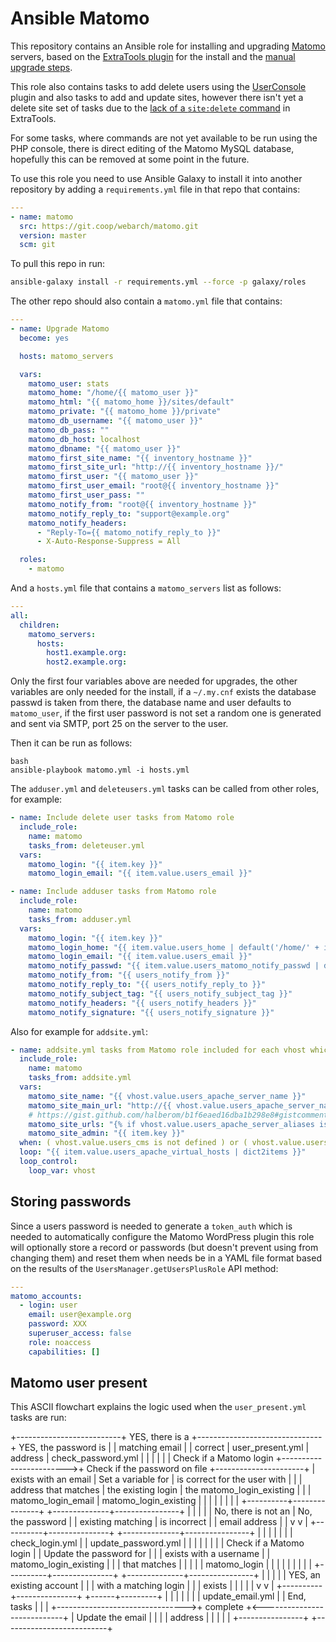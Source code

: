 # Ansible Matomo

This repository contains an Ansible role for installing and upgrading [Matomo](https://matomo.org/) servers, based on the [ExtraTools plugin](https://github.com/digitalist-se/extratools) for the install and the [manual upgrade steps](https://matomo.org/docs/update/#the-manual-three-step-update).

This role also contains tasks to add delete users using the [UserConsole](https://github.com/digitalist-se/userconsole) plugin and also tasks to add and update sites, however there isn't yet a delete site set of tasks due to the [lack of a `site:delete` command](https://github.com/digitalist-se/extratools/issues/7) in ExtraTools.

For some tasks, where commands are not yet available to be run using the PHP console, there is direct editing of the Matomo MySQL database, hopefully this can be removed at some point in the future.

To use this role you need to use Ansible Galaxy to install it into another repository by adding a `requirements.yml` file in that repo that contains:

```yml
---
- name: matomo
  src: https://git.coop/webarch/matomo.git
  version: master
  scm: git
```

To pull this repo in run:

```bash
ansible-galaxy install -r requirements.yml --force -p galaxy/roles 
```

The other repo should also contain a `matomo.yml` file that contains:

```yml
---
- name: Upgrade Matomo
  become: yes

  hosts: matomo_servers

  vars:
    matomo_user: stats
    matomo_home: "/home/{{ matomo_user }}"
    matomo_html: "{{ matomo_home }}/sites/default"
    matomo_private: "{{ matomo_home }}/private"
    matomo_db_username: "{{ matomo_user }}"
    matomo_db_pass: ""
    matomo_db_host: localhost
    matomo_dbname: "{{ matomo_user }}"
    matomo_first_site_name: "{{ inventory_hostname }}"
    matomo_first_site_url: "http://{{ inventory_hostname }}/"
    matomo_first_user: "{{ matomo_user }}"
    matomo_first_user_email: "root@{{ inventory_hostname }}"
    matomo_first_user_pass: ""
    matomo_notify_from: "root@{{ inventory_hostname }}"
    matomo_notify_reply_to: "support@example.org"
    matomo_notify_headers:
      - "Reply-To={{ matomo_notify_reply_to }}"
      - X-Auto-Response-Suppress = All

  roles:
    - matomo
```

And a `hosts.yml` file that contains a `matomo_servers` list as follows: 

```yml
---
all:
  children:
    matomo_servers:
      hosts:
        host1.example.org:
        host2.example.org:
```

Only the first four variables above are needed for upgrades, the other variables are only needed for the install, if a `~/.my.cnf` exists the database passwd is taken from there, the database name and user defaults to `matomo_user`, if the first user password is not set a random one is generated and sent via SMTP, port 25 on the server to the user.

Then it can be run as follows:

```
bash
ansible-playbook matomo.yml -i hosts.yml
``` 

The `adduser.yml` and `deleteusers.yml` tasks can be called from other roles, for example:

```yml
- name: Include delete user tasks from Matomo role
  include_role:
    name: matomo
    tasks_from: deleteuser.yml
  vars:
    matomo_login: "{{ item.key }}"
    matomo_login_email: "{{ item.value.users_email }}"
```

```yml
- name: Include adduser tasks from Matomo role
  include_role:
    name: matomo
    tasks_from: adduser.yml
  vars:
    matomo_login: "{{ item.key }}"
    matomo_login_home: "{{ item.value.users_home | default('/home/' + item.key) }}"
    matomo_login_email: "{{ item.value.users_email }}"
    matomo_notify_passwd: "{{ item.value.users_matomo_notify_passwd | default(true) }}"
    matomo_notify_from: "{{ users_notify_from }}"
    matomo_notify_reply_to: "{{ users_notify_reply_to }}"
    matomo_notify_subject_tag: "{{ users_notify_subject_tag }}"
    matomo_notify_headers: "{{ users_notify_headers }}"
    matomo_notify_signature: "{{ users_notify_signature }}"
```

Also for example for `addsite.yml`:

```yml
- name: addsite.yml tasks from Matomo role included for each vhost which isn't hosting a Matomo site
  include_role:
    name: matomo
    tasks_from: addsite.yml
  vars:
    matomo_site_name: "{{ vhost.value.users_apache_server_name }}"
    matomo_site_main_url: "http://{{ vhost.value.users_apache_server_name }}"
    # https://gist.github.com/halberom/b1f6eaed16dba1b298e8#gistcomment-2706913
    matomo_site_urls: "{% if vhost.value.users_apache_server_aliases is defined %}{{ vhost.value.users_apache_server_aliases | map('regex_replace', '^(.*)$','http://\\1') | list }}{% endif %}"
    matomo_site_admin: "{{ item.key }}"
  when: ( vhost.value.users_cms is not defined ) or ( vhost.value.users_cms is defined and vhost.value.users_cms != "matomo" )
  loop: "{{ item.value.users_apache_virtual_hosts | dict2items }}"
  loop_control:
    loop_var: vhost
```

## Storing passwords

Since a users password is needed to generate a `token_auth` which is needed to
automatically configure the Matomo WordPress plugin this role will optionally
store a record or passwords (but doesn't prevent using from changing them) and
reset them when needs be in a YAML file format based on the results of the
`UsersManager.getUsersPlusRole` API method:

```yml
---
matomo_accounts:
  - login: user 
    email: user@example.org
    password: XXX
    superuser_access: false
    role: noaccess
    capabilities: []
```

## Matomo user present

This ASCII flowchart explains the logic used when the `user_present.yml` tasks are run:

+--------------------------+  YES, there is a        +-------------------------------+  YES, the password is
|                          |  matching email         |                               |  correct
|  user_present.yml        |  address                | check_password.yml            |
|                          |                         |                               |
|  Check if a Matomo login +------------------------>+ Check if the password on file +----------------------+
|  exists with an email    |  Set a variable for     | is correct for the user with  |                      |
|  address that matches    |  the existing login     | the matomo_login_existing     |                      |
|  matomo_login_email      |  matomo_login_existing  |                               |                      |
|                          |                         |                               |                      |
+----------+---------------+                         +--------------+----------------+                      |
           |                                                        |                                       |
           |  No, there is not an                                   | No, the password                      |
           |  existing matching                                     | is incorrect                          |
           |  email address                                         |                                       |
           v                                                        v                                       |
+----------+---------------+                         +--------------+----------------+                      |
|                          |                         |                               |                      |
|  check_login.yml         |                         |  update_password.yml          |                      |
|                          |                         |                               |                      |
|  Check if a Matomo login |                         |  Update the password for      |                      |
|  exists with a username  |                         |  matomo_login_existing        |                      |
|  that matches            |                         |                               |                      |
|  matomo_login            |                         |                               |                      |
|                          |                         |                               |                      |
+----------+---------------+                         +--------------+----------------+                      |
           |                                                        |                                       |
           |  YES, an existing account                              |                                       |
           |  with a matching login                                 |                                       |
           |  exists                                                |                                       |
           |                                                        |                                       |
           v                                                        v                                       |
+----------+---------------+                                 +------+---------+                             |
|                          |                                 |                |                             |
|  update_email.yml        |                                 |  End, tasks    |                             |
|                          +-------------------------------->+  complete      +<----------------------------+
|  Update the email        |                                 |                |
|  address                 |                                 |                |
|                          |                                 +----------------+
+--------------------------+

